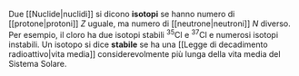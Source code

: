Due [[Nuclide|nuclidi]] si dicono **isotopi** se hanno numero di [[protone|protoni]] $Z$ uguale, ma numero di [[neutrone|neutroni]] $N$ diverso. Per esempio, il cloro ha due isotopi stabili $^{35}\text{Cl}$ e $^{37}\text{Cl}$ e numerosi isotopi instabili. Un isotopo si dice **stabile** se ha una [[Legge di decadimento radioattivo|vita media]] considerevolmente più lunga della vita media del Sistema Solare.